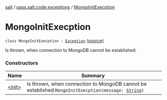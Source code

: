 [salt](../../index.md) / [pass.salt.code.exceptions](../index.md) / [MongoInitExecption](./index.md)

# MongoInitExecption

`class MongoInitExecption : `[`Exception`](https://docs.oracle.com/javase/6/docs/api/java/lang/Exception.html) [(source)](https://github.com/kurbaniec-tgm/salt/tree/master/code/exceptions/Exceptions.kt#L34)

Is thrown, when connection to MongoDB cannot be established.

### Constructors

| Name | Summary |
|---|---|
| [&lt;init&gt;](-init-.md) | Is thrown, when connection to MongoDB cannot be established.`MongoInitExecption(message: `[`String`](https://kotlinlang.org/api/latest/jvm/stdlib/kotlin/-string/index.html)`)` |
